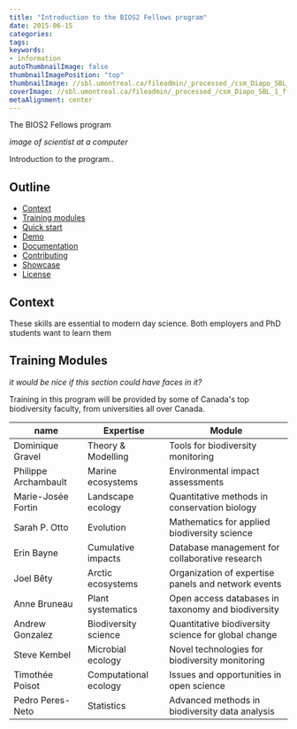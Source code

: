 ```yaml
---
title: "Introduction to the BIOS2 Fellows program"
date: 2015-06-15
categories:
tags:
keywords:
- information
autoThumbnailImage: false
thumbnailImagePosition: "top"
thumbnailImage: //sbl.umontreal.ca/fileadmin/_processed_/csm_Diapo_SBL_1_ffc64151ed.jpg
coverImage: //sbl.umontreal.ca/fileadmin/_processed_/csm_Diapo_SBL_1_ffc64151ed.jpg
metaAlignment: center
---
```


The BIOS2 Fellows program

<!--- ![Tranquilpeak](/img/showcase.png) -->
_image of scientist at a computer_

Introduction to the program..

## Outline

- [Context](#context)
- [Training modules](#training-modules)
- [Quick start](#quick-start)
- [Demo](#demo)
- [Documentation](#documentation)
- [Contributing](#contributing)
- [Showcase](#showcase)
- [License](#license)

## Context

These skills are essential to modern day science. Both employers and PhD students want to learn them

## Training Modules

_it would be nice if this section could have faces in it?_

Training in this program will be provided by some of Canada's top biodiversity faculty, from universities all over Canada.


|         name         |       Expertise       |                        Module                       |
|----------------------|-----------------------|-----------------------------------------------------|
| Dominique Gravel     | Theory & Modelling    | Tools for biodiversity monitoring                   |
| Philippe Archambault | Marine ecosystems     | Environmental impact assessments                    |
| Marie-Josée Fortin  | Landscape ecology     | Quantitative methods in conservation biology        |
| Sarah P. Otto        | Evolution             | Mathematics for applied biodiversity science        |
| Erin Bayne           | Cumulative impacts    | Database management for collaborative research      |
| Joel Bêty           | Arctic ecosystems     | Organization of expertise panels and network events |
| Anne Bruneau         | Plant systematics     | Open access databases in taxonomy and biodiversity  |
| Andrew Gonzalez      | Biodiversity science  | Quantitative biodiversity science for global change |
| Steve Kembel         | Microbial ecology     | Novel technologies for biodiversity monitoring      |
| Timothée Poisot     | Computational ecology | Issues and opportunities in open science            |
| Pedro Peres-Neto     | Statistics            | Advanced methods in biodiversity data analysis      |